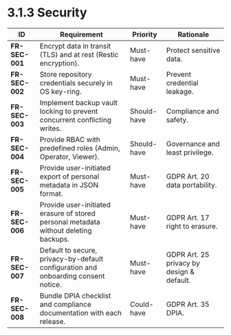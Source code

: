 # 3.1.3 Security

| ID             | Requirement                                                                          | Priority    | Rationale                                 |
|----------------|--------------------------------------------------------------------------------------|-------------|-------------------------------------------|
| <a id="frSec001">**FR-SEC-001**</a> | Encrypt data in transit (TLS) and at rest (Restic encryption).                       | Must-have   | Protect sensitive data.                   |
| <a id="frSec002">**FR-SEC-002**</a> | Store repository credentials securely in OS key-ring.                                | Must-have   | Prevent credential leakage.               |
| <a id="frSec003">**FR-SEC-003**</a> | Implement backup vault locking to prevent concurrent conflicting writes.             | Should-have | Compliance and safety.                    |
| <a id="frSec004">**FR-SEC-004**</a> | Provide RBAC with predefined roles (Admin, Operator, Viewer).                        | Should-have | Governance and least privilege.           |
| <a id="frSec005">**FR-SEC-005**</a> | Provide user-initiated export of personal metadata in JSON format.                   | Must-have   | GDPR Art. 20 data portability.            |
| <a id="frSec006">**FR-SEC-006**</a> | Provide user-initiated erasure of stored personal metadata without deleting backups. | Must-have   | GDPR Art. 17 right to erasure.            |
| <a id="frSec007">**FR-SEC-007**</a> | Default to secure, privacy-by-default configuration and onboarding consent notice.   | Must-have   | GDPR Art. 25 privacy by design & default. |
| <a id="frSec008">**FR-SEC-008**</a> | Bundle DPIA checklist and compliance documentation with each release.                | Could-have  | GDPR Art. 35 DPIA.                        |
